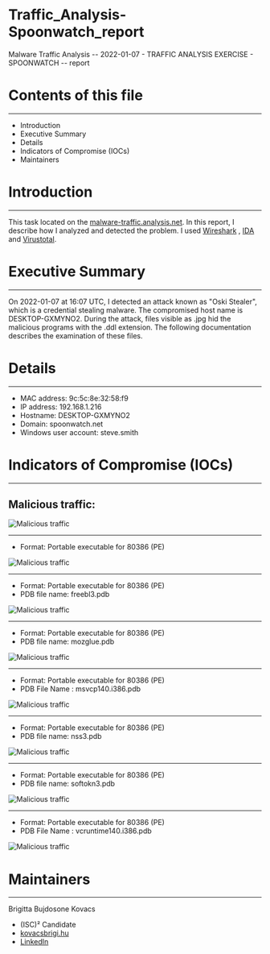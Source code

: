 # Traffic_Analysis-Spoonwatch_report
Malware Traffic Analysis -- 2022-01-07 - TRAFFIC ANALYSIS EXERCISE - SPOONWATCH -- report

# Contents of this file
***
- Introduction
- Executive Summary
- Details
- Indicators of Compromise (IOCs)
- Maintainers

# Introduction
***
This task located on the [malware-traffic.analysis.net](https://www.malware-traffic-analysis.net/2022/01/07/index.html). 
 In this report, I describe how I analyzed and detected the problem. I used [Wireshark](https://www.wireshark.org/) , [IDA](https://hex-rays.com/ida-pro/) and [Virustotal](https://www.virustotal.com/gui/home/upload). 

# Executive Summary
***

On 2022-01-07 at 16:07 UTC, I detected an attack known as "Oski Stealer", which is a credential stealing malware. The compromised host name is DESKTOP-GXMYNO2. During the attack, files visible as .jpg hid the malicious programs with the .ddl extension. The following documentation describes the examination of these files.


# Details
***

- MAC address: 9c:5c:8e:32:58:f9
- IP address: 192.168.1.216
- Hostname: DESKTOP-GXMYNO2 
- Domain:  spoonwatch.net
- Windows user account: steve.smith 

# Indicators of Compromise (IOCs)
***
## Malicious traffic:

![Malicious traffic](https://github.com/igi711/Traffic_Analysis-Spoonwatch_report/blob/main/3.png)
 
***
 
 - Format: Portable executable for 80386 (PE)

 
![Malicious traffic](https://github.com/igi711/Traffic_Analysis-Spoonwatch_report/blob/main/18.png)

***

- Format: Portable executable for 80386 (PE)
- PDB file name: freebl3.pdb

![Malicious traffic](https://github.com/igi711/Traffic_Analysis-Spoonwatch_report/blob/main/17.png)

***

- Format: Portable executable for 80386 (PE)
- PDB file name: mozglue.pdb

![Malicious traffic](https://github.com/igi711/Traffic_Analysis-Spoonwatch_report/blob/main/16.png)

***

- Format: Portable executable for 80386 (PE)
- PDB File Name : msvcp140.i386.pdb

![Malicious traffic](https://github.com/igi711/Traffic_Analysis-Spoonwatch_report/blob/main/15.png)

***

- Format: Portable executable for 80386 (PE)
- PDB file name: nss3.pdb

![Malicious traffic](https://github.com/igi711/Traffic_Analysis-Spoonwatch_report/blob/main/14.png)
 
 ***
 
 - Format: Portable executable for 80386 (PE)
 - PDB file name: softokn3.pdb
 
 ![Malicious traffic](https://github.com/igi711/Traffic_Analysis-Spoonwatch_report/blob/main/13.png)
  
  ***
  
 - Format: Portable executable for 80386 (PE)
 - PDB File Name : vcruntime140.i386.pdb
   
 ![Malicious traffic](https://github.com/igi711/Traffic_Analysis-Spoonwatch_report/blob/main/12.png)

    
# Maintainers
***
Brigitta Bujdosone Kovacs 
- (ISC)² Candidate
- [kovacsbrigi.hu](https://kovacsbrigi.hu/) 
- [LinkedIn](https://www.linkedin.com/in/bujdos%C3%B3n%C3%A9-brigi-3698a5242/)
